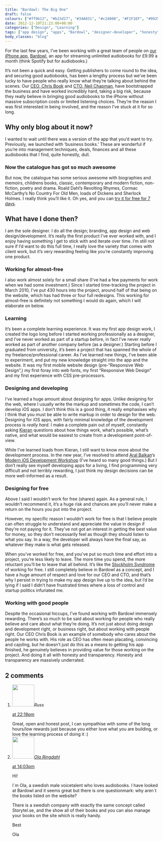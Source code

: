 ```yaml
---
title: "Bardowl: The Big One"
draft: false
colours: ["#ff9b12", "#b23d17", "#34A031", "#c24000", "#F2F1EF", "#992500", "#C1C1C1"]
date: 2012-12-10T21:23:00+00:00
categories: ["Design", "Learning"]
tags: ["app design", "apps", "Bardowl", "designer-developer", "honesty", "transparency", "working for free"]
body_classes: "blog"
---
```


For the last few years, I’ve been working with a great team of people on [our iPhone app](https://itunes.apple.com/app/bardowl/id492667930?ls=1&amp;mt=8), [Bardowl](http://bardowl.com), an app for streaming unlimited audiobooks for £9.99 a month (think Spotify but for audiobooks.)

It’s not been a quick and easy. Getting publishers to come round to the idea, and securing good audiobooks, has been a lengthy process but we’ve been lucky to have people who really know what they’re talking about behind the scenes. Our [CEO, Chris Book](http://twitter.com/bookmeister) and [CTO, Neil Chapman](http://twitter.com/neilp33l), have bootstrapped the business and have worked incredibly hard, taking a big risk, because they really believe in bringing good audiobooks to the iPhone without massive subscription costs or limited listening choices. They’re the reason I was first interested in being involved, and the reason I’ve stuck at it for so long.

## Why only blog about it now?

I wanted to wait until there was a version of the app that you’d want to try. Previously, we launched with ‘business books.’ These are wonderful if you’re into management techniques, deals, finances and all these audiobooks that I find, quite honestly, dull.

### Now the catalogue has got so much awesome

But now, the catalogue has some serious awesome with biographies and memoirs, childrens books, classic, contemporary and modern fiction, non-fiction, poetry and drama. Roald Dahl’s Revolting Rhymes, Cormac McCarthy’s No Country For Old Men, loads of Dickens and Sherlock Holmes. I really think you’ll like it. Oh yes, and you can [try it for free for 7 days](https://itunes.apple.com/app/bardowl/id492667930?ls=1&amp;mt=8).

## What have I done then?

I am the sole designer. I do all the design; branding, app design and web design/development. It’s really the first product I’ve ever worked with, and I enjoy having something I get to stick with and iterate over time. I’m still not sure if I’d want to do this full time, I really love the variety that comes with client work, but it’s very rewarding feeling like you’re constantly improving one product.

### Working for almost-free

I also work almost solely for a small share (I’ve had a few payments for work when we had some investment.) Since I started time-tracking the project in March 2010, I’ve put 430 hours into the project, around half of that being on the website, which has had three or four full redesigns. This working for almost-free is definitely not something I would do again, which I will elaborate on below.

### Learning

It’s been a complete learning experience. It was my first app design work, I created the logo long before I started working professionally as a designer, and I’ve never worked as part of a startup before, in fact I’ve never really worked as part of another company before (as a designer.) Starting before I graduated from university, it’s been a project that has spanned the whole of my freelance/professional career. As I’ve learned new things, I’ve been able to experiment, and put my new knowledge straight into the app and the website. It was my first mobile website design (pre-“Responsive Web Design”,) my first foray into web fonts, my first “Responsive Web Design” and my first experience with CSS pre-processors.

### Designing and developing

I’ve learned a huge amount about designing for apps. Unlike designing for the web, where I usually write the markup and sometimes the code, I can’t develop iOS apps. I don’t think this is a good thing, it really emphasises why I think that you must be able to write markup in order to design for the web. Designing for iOS apps, with fairly minimal knowledge of the development process is *really hard*. I make a complete pain out of myself, constantly asking [Kieran](http://twitter.com/kgutteridge) questions about how things work, what’s possible, what’s native, and what would be easiest to create from a development point-of-view.

While I’ve learned loads from Kieran, I still want to know more about the development process. In the new year, I’ve resolved to attend [Aral Balkan](http://twitter.com/aral)‘s [Modern iOS Development Workshop](http://www.moderniosdevelopment.com/) (I’ve heard so many good things.) But I don’t really see myself developing apps for a living, I find programming very difficult and not terribly rewarding, I just think my design decisions can be more well-informed as a result.

### Designing for free

Above I said I wouldn’t work for free (shares) again. As a general rule, I wouldn’t recommend it, it’s a huge risk and chances are you’ll never make a return on the hours you put into the project.

However, my specific reason I wouldn’t work for free is that I believe people can often struggle to understand and appreciate the value in design if they’re not paying for it. They’ve not got an interest in getting the best value for money, so they don’t necessarily feel as though they should listen to what you say. In a way, the developer will always have the final say, as whatever they make is what gets released.

When you’ve worked for free, and you’ve put so much time and effort into a project, you’re less likely to leave. The more time you spend, the more reluctant you’ll be to leave that all behind. It’s like the [Stockholm Syndrome](http://en.wikipedia.org/wiki/Stockholm_syndrome) of working for free. I still completely believe in Bardowl as a concept, and I have a huge amount of respect and love for our CEO and CTO, and that’s why I persist in trying to make my app design live up to the idea, but I’d be lying if I said I didn’t have frustrated times where a loss of control and startup politics infuriated me.

### Working with good people

Despite the occasional hiccups, I’ve found working with Bardowl immensely rewarding. There’s so much to be said about working for people who really believe and care about what they’re doing. It’s not just about doing design and development right, or business right, but about working with people right. Our CEO Chris Book is an example of somebody who cares about the people he works with. His role as CEO has often mean placating, convincing and cajoling, but he doesn’t just do this as a means to getting his app finished, he genuinely believes in providing value for those working on the project. And doing it all with honesty and transparency. Honesty and transparency are massively underrated.


## 2 comments

<ol class="commentlist">
	<li class="comment even thread-even depth-1" id="li-comment-417">
			<div class="comment-author vcard">
			<img alt='' src='https://secure.gravatar.com/avatar/c51f7b5294f5c364096920ae63f267dc?s=72&amp;d=mm&amp;r=g' srcset='https://secure.gravatar.com/avatar/c51f7b5294f5c364096920ae63f267dc?s=144&amp;d=mm&amp;r=g 2x' class='avatar avatar-72 photo' height='72' width='72' /><cite class="fn">Russ</cite>
				<aside class="comment-meta commentmetadata"><p><a href="#comment-417"><time datetime="2012-12-10T22:18:53+00:00" pubdate class="published">
		 at <span class="hours">22:18pm</span></time></a></p>
	</aside>
	</div>
	<div class="comment-entry">
		Great, open and honest post, I can sympathise with some of the long hours/low rewards just because you either love what you are building, or love the learning process of doing it :)
	</div>
</li>
	<li class="comment odd alt thread-odd thread-alt depth-1" id="li-comment-418">
			<div class="comment-author vcard">
			<img alt='' src='https://secure.gravatar.com/avatar/6ab9b89687df7f10f51a01997304f4fe?s=72&amp;d=mm&amp;r=g' srcset='https://secure.gravatar.com/avatar/6ab9b89687df7f10f51a01997304f4fe?s=144&amp;d=mm&amp;r=g 2x' class='avatar avatar-72 photo' height='72' width='72' /><cite class="fn"><a href='http://olar.se' rel='external nofollow' class='url'>Ola Ringdahl</a></cite>
				<aside class="comment-meta commentmetadata"><p><a href="#comment-418"><time datetime="2013-02-07T14:03:07+00:00" pubdate class="published">
		 at <span class="hours">14:03pm</span></time></a></p>
	</aside>
	</div>
	<div class="comment-entry">
		<p>Hi!

I´m Ola, a swedish male voicetalent who loves audiobooks. I have looked at Bardowl and it seems great but there is one questionmark: why aren´t the books listed on the website?

There is a swedish company with exactly the same concept called Storytel.se, and the show all of their books and you can also manage your books on the site which is really handy.

Best

Ola</p>	</div>
</li>
</ol>
